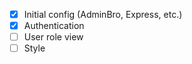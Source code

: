 - [x] Initial config (AdminBro, Express, etc.)
- [x] Authentication
- [ ] User role view
- [ ] Style